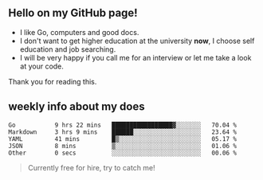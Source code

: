 ## Hello on my GitHub page!

- I like Go, computers and good docs.
- I don't want to get higher education at the university **now**, I choose self education and job searching.
- I will be very happy if you call me for an interview or let me take a look at your code.

Thank you for reading this.

## weekly info about my does
<!--START_SECTION:waka-->

```text
Go           9 hrs 22 mins   █████████████████▓░░░░░░░   70.04 %
Markdown     3 hrs 9 mins    ██████░░░░░░░░░░░░░░░░░░░   23.64 %
YAML         41 mins         █▒░░░░░░░░░░░░░░░░░░░░░░░   05.17 %
JSON         8 mins          ▒░░░░░░░░░░░░░░░░░░░░░░░░   01.06 %
Other        0 secs          ░░░░░░░░░░░░░░░░░░░░░░░░░   00.06 %
```

<!--END_SECTION:waka-->

> Currently free for hire, try to catch me!
